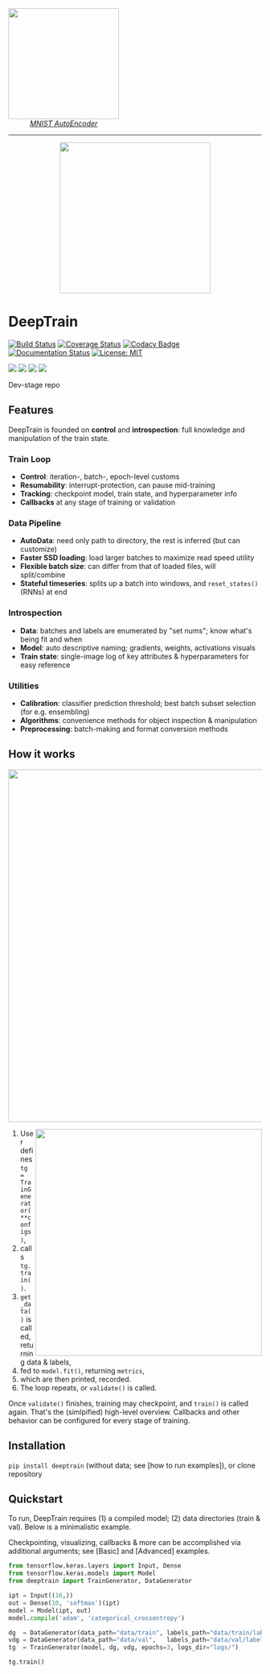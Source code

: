 <div style="width:220px">
    <a href="https://dev-tg.readthedocs.io/en/latest/examples/advanced.html">
        <img src="https://github.com/OverLordGoldDragon/dev_tg/blob/master/docs/source/_images/mnist.gif" width="220" height="220">
    </a><br>
    <div align="center"><a href="https://dev-tg.readthedocs.io/en/latest/examples/advanced.html"><i>MNIST AutoEncoder</i></a></div>
</div>



<hr>

<p align="center"><img src="https://user-images.githubusercontent.com/16495490/89590797-bf379000-d859-11ea-8414-1e08aee3a95c.png" width="300"></p>

# DeepTrain

[![Build Status](https://travis-ci.com/OverLordGoldDragon/dev_tg.svg?branch=master)](https://travis-ci.com/OverLordGoldDragon/dev_tg)
[![Coverage Status](https://coveralls.io/repos/github/OverLordGoldDragon/dev_tg/badge.svg?branch=master&service=github)](https://coveralls.io/github/OverLordGoldDragon/dev_tg)
[![Codacy Badge](https://app.codacy.com/project/badge/Grade/ffcc47bf29f44c9fb35e00a5965d1b5d)](https://www.codacy.com/manual/OverLordGoldDragon/dev_tg?utm_source=github.com&amp;utm_medium=referral&amp;utm_content=OverLordGoldDragon/dev_tg&amp;utm_campaign=Badge_Grade)
[![Documentation Status](https://readthedocs.org/projects/dev-tg/badge/?version=latest)](https://dev-tg.readthedocs.io/en/latest/?badge=latest)
[![License: MIT](https://img.shields.io/badge/License-MIT-green.svg)](https://opensource.org/licenses/MIT)

![](https://img.shields.io/badge/keras-tensorflow-blue.svg)
![](https://img.shields.io/badge/keras-tf.keras-blue.svg)
![](https://img.shields.io/badge/keras-tf.keras/eager-blue.svg)
![](https://img.shields.io/badge/keras-tf.keras/2.x-blue.svg)

Dev-stage repo


## Features

DeepTrain is founded on **control** and **introspection**: full knowledge and manipulation of the train state.

### Train Loop

  - **Control**: iteration-, batch-, epoch-level customs
  - **Resumability**: interrupt-protection, can pause mid-training
  - **Tracking**: checkpoint model, train state, and hyperparameter info
  - **Callbacks** at any stage of training or validation

### Data Pipeline

  - **AutoData**: need only path to directory, the rest is inferred (but can customize)
  - **Faster SSD loading**: load larger batches to maximize read speed utility
  - **Flexible batch size**: can differ from that of loaded files, will split/combine
  - **Stateful timeseries**: splits up a batch into windows, and `reset_states()` (RNNs) at end
  
### Introspection

  - **Data**: batches and labels are enumerated by "set nums"; know what's being fit and when
  - **Model**: auto descriptive naming; gradients, weights, activations visuals
  - **Train state**: single-image log of key attributes & hyperparameters for easy reference

### Utilities

  - **Calibration**: classifier prediction threshold; best batch subset selection (for e.g. ensembling)
  - **Algorithms**: convenience methods for object inspection & manipulation
  - **Preprocessing**: batch-making and format conversion methods

## How it works

<p align="center"><img src="https://user-images.githubusercontent.com/16495490/89602536-003e9d00-d878-11ea-8248-29ab1c2b4717.png" width="700"></p>

<img src="https://user-images.githubusercontent.com/16495490/89608043-0a1acd00-d885-11ea-9737-c8f970af3ed3.gif" width="450" align="right">

 1. User defines `tg = TrainGenerator(**configs)`,
 2. calls `tg.train()`.<br>
 3. `get_data()` is called, returning data & labels,<br>
 4. fed to `model.fit()`, returning `metrics`,<br>
 5. which are then printed, recorded.<br>
 6. The loop repeats, or `validate()` is called.<br>

Once `validate()` finishes, training may checkpoint, and `train()` is called again. That's the (simlpified) high-level overview. Callbacks and other behavior can be configured for every stage of training.

## Installation

`pip install deeptrain` (without data; see [how to run examples]), or clone repository

## Quickstart

To run, DeepTrain requires (1) a compiled model; (2) data directories (train & val). Below is a minimalistic example.

Checkpointing, visualizing, callbacks & more can be accomplished via additional arguments; see [Basic] and [Advanced] examples.

```python
from tensorflow.keras.layers import Input, Dense
from tensorflow.keras.models import Model
from deeptrain import TrainGenerator, DataGenerator

ipt = Input((16,))
out = Dense(10, 'softmax')(ipt)
model = Model(ipt, out)
model.compile('adam', 'categorical_crossentropy')

dg  = DataGenerator(data_path="data/train", labels_path="data/train/labels.npy")
vdg = DataGenerator(data_path="data/val",   labels_path="data/val/labels.npy")
tg  = TrainGenerator(model, dg, vdg, epochs=3, logs_dir="logs/")

tg.train()
```
